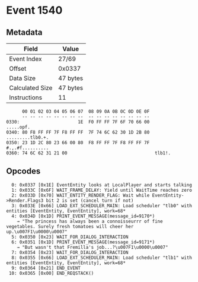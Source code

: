 # Event 1540

## Metadata

| Field           | Value    |
|-----------------|----------|
| Event Index     | 27/69    |
| Offset          | 0x0337   |
| Data Size       | 47 bytes |
| Calculated Size | 47 bytes |
| Instructions    | 11       |

```
      00 01 02 03 04 05 06 07  08 09 0A 0B 0C 0D 0E 0F
      -- -- -- -- -- -- -- --  -- -- -- -- -- -- -- --
0330:                      1E  F0 FF FF 7F 6F 70 66 00         .....opf.
0340: 80 F8 FF FF 7F F8 FF FF  7F 74 6C 62 30 1D 2B 80  .........tlb0.+.
0350: 23 1D 2C 80 23 66 00 80  F8 FF FF 7F F8 FF FF 7F  #.,.#f..........
0360: 74 6C 62 31 21 00                                 tlb1!.          
```

## Opcodes

```
  0: 0x0337 [0x1E] EventEntity looks at LocalPlayer and starts talking
  1: 0x033C [0x6F] WAIT_FRAME_DELAY: Yield until WaitTime reaches zero
  2: 0x033D [0x70] WAIT_ENTITY_RENDER_FLAG: Wait while EventEntity->Render.Flags3 bit 2 is set (cancel turn if not)
  3: 0x033E [0x66] LOAD_EXT_SCHEDULER_MAIN: Load scheduler "tlb0" with entities [EventEntity, EventEntity], work=68*
  4: 0x034D [0x1D] PRINT_EVENT_MESSAGE(message_id=9170*)
    → "The princess has always been a connoisseurrr of fine vegetables. Surely fresh tomatoes will cheer her up.\u007F1\u0000\u0007"
  5: 0x0350 [0x23] WAIT_FOR_DIALOG_INTERACTION
  6: 0x0351 [0x1D] PRINT_EVENT_MESSAGE(message_id=9171*)
    → "But wasn't that Fremilla's job...?\u007F1\u0000\u0007"
  7: 0x0354 [0x23] WAIT_FOR_DIALOG_INTERACTION
  8: 0x0355 [0x66] LOAD_EXT_SCHEDULER_MAIN: Load scheduler "tlb1" with entities [EventEntity, EventEntity], work=68*
  9: 0x0364 [0x21] END_EVENT
 10: 0x0365 [0x00] END_REQSTACK()
```
